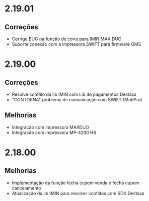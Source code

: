 # 2.19.01
## Correções
* Corrige BUG na função de corte para IMIN MAX DUO
* Suporte conexão com a impressora SWIFT para firmware GMS 

# 2.19.00
## Correções
* Resolve conflito da lib IMIN com Lib de pagamentos Destaxa
* "CONTORNA* problema de comunicação com SWIFT (MobPro)

## Melhorias
* Integração com impressora MAXDUO 
* Integração com impressora MP-4200 HS 

# 2.18.00
## Melhorias
* Implementação da função fecha cupom venda e fecha cupom cancelamento
* Atualização da lib IMIN para resolver conflitos com SDK Destaxa
